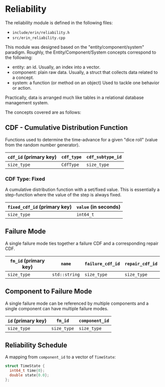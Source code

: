 # Reliability

The reliability module is defined in the following files:

- `include/erin/reliability.h`
- `src/erin_reliability.cpp`

This module was designed based on the "entity/component/system" paradigm.
Roughly, the Entity/Component/System concepts correspond to the following:

- entity: an id.
  Usually, an index into a vector.
- component: plain raw data.
  Usually, a struct that collects data related to a concept.
- system: a function (or method on an object)
  Used to tackle one behavior or action.

Practically, data is arranged much like tables in a relational database management system.

The concepts covered are as follows:

## CDF - Cumulative Distribution Function

Functions used to determine the time-advance for a given "dice roll" (value from the random number generator).

| `cdf_id` (primary key) | `cdf_type` | `cdf_subtype_id` |
| ---------------------- | ---------- | ---------------- |
| `size_type`            | `CdfType`  | `size_type`      |


### CDF Type: Fixed

A cumulative distribution function with a set/fixed value.
This is essentially a step-function where the value of the step is always fixed.

| `fixed_cdf_id` (primary key) | `value` (in seconds) |
| ---------------------------- | -------------------- |
| `size_type`                  | `int64_t`            |


## Failure Mode

A single failure mode ties together a failure CDF and a corresponding repair CDF.

| `fm_id` (primary key) | `name`        | `failure_cdf_id` | `repair_cdf_id` |
| --------------------- | ------------- | ---------------- | --------------- |
| `size_type`           | `std::string` | `size_type`      | `size_type`     |


## Component to Failure Mode

A single failure mode can be referenced by multiple components and a single component can have multiple failure modes.

| `id` (primary key) | `fm_id`     | `component_id` |
| ------------------ | ----------- | -------------- |
| `size_type`        | `size_type` | `size_type`    |


## Reliability Schedule

A mapping from `component_id` to a vector of `TimeState`:

```C++
struct TimeState {
  int64_t time{0};
  double state{0.0};
};
```
